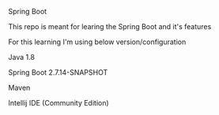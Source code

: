 Spring Boot

This repo is meant for learing the Spring Boot and it's features

For this learning I'm using below version/configuration

Java 1.8

Spring Boot  2.7.14-SNAPSHOT

Maven

Intellij IDE (Community Edition)
